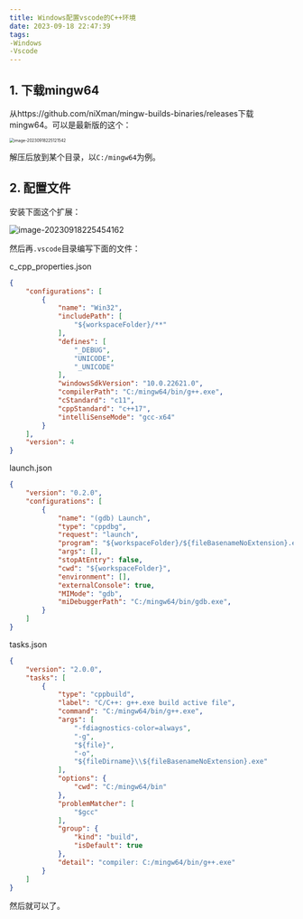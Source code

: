 ```yaml
---
title: Windows配置vscode的C++环境
date: 2023-09-18 22:47:39
tags:
-Windows
-Vscode
---
```


## 1. 下载mingw64

从https://github.com/niXman/mingw-builds-binaries/releases下载mingw64。可以是最新版的这个：

<img src="C:/Users/Abdus/AppData/Roaming/Typora/typora-user-images/image-20230918225121542.png" alt="image-20230918225121542" style="zoom: 50%;" />

解压后放到某个目录，以`C:/mingw64`为例。

## 2. 配置文件

安装下面这个扩展：

![image-20230918225454162](https://abdusalam-typora.oss-cn-beijing.aliyuncs.com/img-for-typora/image-20230918225454162.png)

然后再`.vscode`目录编写下面的文件：

c_cpp_properties.json

```json
{
    "configurations": [
        {
            "name": "Win32",
            "includePath": [
                "${workspaceFolder}/**"
            ],
            "defines": [
                "_DEBUG",
                "UNICODE",
                "_UNICODE"
            ],
            "windowsSdkVersion": "10.0.22621.0",
            "compilerPath": "C:/mingw64/bin/g++.exe",
            "cStandard": "c11",
            "cppStandard": "c++17",
            "intelliSenseMode": "gcc-x64"
        }
    ],
    "version": 4
}
```

launch.json

```json
{
    "version": "0.2.0",
    "configurations": [
        {
            "name": "(gdb) Launch",
            "type": "cppdbg",
            "request": "launch",
            "program": "${workspaceFolder}/${fileBasenameNoExtension}.exe",
            "args": [],
            "stopAtEntry": false,
            "cwd": "${workspaceFolder}",
            "environment": [],
            "externalConsole": true,
            "MIMode": "gdb",
            "miDebuggerPath": "C:/mingw64/bin/gdb.exe",
        }
    ]
}
```

tasks.json

```json
{
	"version": "2.0.0",
	"tasks": [
		{
			"type": "cppbuild",
			"label": "C/C++: g++.exe build active file",
			"command": "C:/mingw64/bin/g++.exe",
			"args": [
				"-fdiagnostics-color=always",
				"-g",
				"${file}",
				"-o",
				"${fileDirname}\\${fileBasenameNoExtension}.exe"
			],
			"options": {
				"cwd": "C:/mingw64/bin"
			},
			"problemMatcher": [
				"$gcc"
			],
			"group": {
				"kind": "build",
				"isDefault": true
			},
			"detail": "compiler: C:/mingw64/bin/g++.exe"
		}
	]
}
```

然后就可以了。
